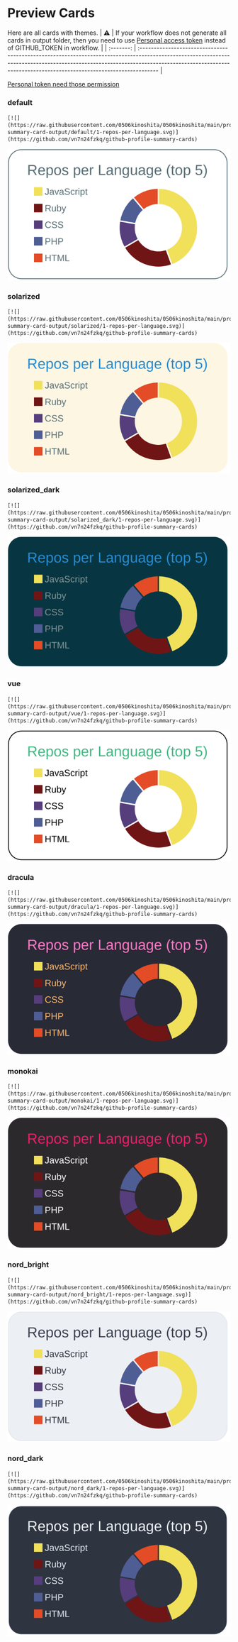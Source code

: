 
# Preview Cards

Here are all cards with themes.
| :warning: | If your workflow does not generate all cards in output folder, then you need to use [Personal access token](https://docs.github.com/en/actions/configuring-and-managing-workflows/creating-and-storing-encrypted-secrets) instead of GITHUB_TOKEN in workflow. |
| :-------: | :------------------------------------------------------------------------------------------------------------------------------------------------------------------------------------------------------------------------------------------------ |

[Personal token need those permission](https://github.com/vn7n24fzkq/github-profile-summary-cards/wiki/Personal-access-token-permissions)


### default


```
[![](https://raw.githubusercontent.com/0506kinoshita/0506kinoshita/main/profile-summary-card-output/default/1-repos-per-language.svg)](https://github.com/vn7n24fzkq/github-profile-summary-cards)
```
![](https://raw.githubusercontent.com/0506kinoshita/0506kinoshita/main/profile-summary-card-output/default/1-repos-per-language.svg)


### solarized


```
[![](https://raw.githubusercontent.com/0506kinoshita/0506kinoshita/main/profile-summary-card-output/solarized/1-repos-per-language.svg)](https://github.com/vn7n24fzkq/github-profile-summary-cards)
```
![](https://raw.githubusercontent.com/0506kinoshita/0506kinoshita/main/profile-summary-card-output/solarized/1-repos-per-language.svg)


### solarized_dark


```
[![](https://raw.githubusercontent.com/0506kinoshita/0506kinoshita/main/profile-summary-card-output/solarized_dark/1-repos-per-language.svg)](https://github.com/vn7n24fzkq/github-profile-summary-cards)
```
![](https://raw.githubusercontent.com/0506kinoshita/0506kinoshita/main/profile-summary-card-output/solarized_dark/1-repos-per-language.svg)


### vue


```
[![](https://raw.githubusercontent.com/0506kinoshita/0506kinoshita/main/profile-summary-card-output/vue/1-repos-per-language.svg)](https://github.com/vn7n24fzkq/github-profile-summary-cards)
```
![](https://raw.githubusercontent.com/0506kinoshita/0506kinoshita/main/profile-summary-card-output/vue/1-repos-per-language.svg)


### dracula


```
[![](https://raw.githubusercontent.com/0506kinoshita/0506kinoshita/main/profile-summary-card-output/dracula/1-repos-per-language.svg)](https://github.com/vn7n24fzkq/github-profile-summary-cards)
```
![](https://raw.githubusercontent.com/0506kinoshita/0506kinoshita/main/profile-summary-card-output/dracula/1-repos-per-language.svg)


### monokai


```
[![](https://raw.githubusercontent.com/0506kinoshita/0506kinoshita/main/profile-summary-card-output/monokai/1-repos-per-language.svg)](https://github.com/vn7n24fzkq/github-profile-summary-cards)
```
![](https://raw.githubusercontent.com/0506kinoshita/0506kinoshita/main/profile-summary-card-output/monokai/1-repos-per-language.svg)


### nord_bright


```
[![](https://raw.githubusercontent.com/0506kinoshita/0506kinoshita/main/profile-summary-card-output/nord_bright/1-repos-per-language.svg)](https://github.com/vn7n24fzkq/github-profile-summary-cards)
```
![](https://raw.githubusercontent.com/0506kinoshita/0506kinoshita/main/profile-summary-card-output/nord_bright/1-repos-per-language.svg)


### nord_dark


```
[![](https://raw.githubusercontent.com/0506kinoshita/0506kinoshita/main/profile-summary-card-output/nord_dark/1-repos-per-language.svg)](https://github.com/vn7n24fzkq/github-profile-summary-cards)
```
![](https://raw.githubusercontent.com/0506kinoshita/0506kinoshita/main/profile-summary-card-output/nord_dark/1-repos-per-language.svg)

